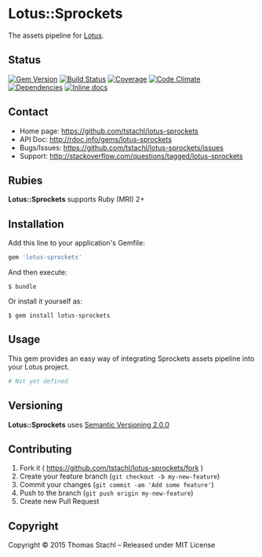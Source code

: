 # Lotus::Sprockets

The assets pipeline for [Lotus](http://lotusrb.org).



## Status

[![Gem Version](https://badge.fury.io/rb/lotus-sprockets.svg)](http://badge.fury.io/rb/lotus-sprockets)
[![Build Status](https://secure.travis-ci.org/tstachl/lotus-sprockets.svg?branch=master)](http://travis-ci.org/tstachl/lotus-sprockets?branch=master)
[![Coverage](https://img.shields.io/coveralls/tstachl/lotus-sprockets/master.svg)](https://coveralls.io/r/tstachl/lotus-sprockets)
[![Code Climate](https://img.shields.io/codeclimate/github/tstachl/lotus-sprockets.svg)](https://codeclimate.com/github/tstachl/lotus-sprockets)
[![Dependencies](https://gemnasium.com/tstachl/lotus-sprockets.svg)](https://gemnasium.com/tstachl/lotus-sprockets)
[![Inline docs](http://inch-ci.org/github/tstachl/lotus-sprockets.png)](http://inch-ci.org/github/tstachl/lotus-sprockets)

## Contact

* Home page: https://github.com/tstachl/lotus-sprockets
* API Doc: http://rdoc.info/gems/lotus-sprockets
* Bugs/Issues: https://github.com/tstachl/lotus-sprockets/issues
* Support: http://stackoverflow.com/questions/tagged/lotus-sprockets

## Rubies

__Lotus::Sprockets__ supports Ruby (MRI) 2+

## Installation

Add this line to your application's Gemfile:

```ruby
gem 'lotus-sprockets'
```

And then execute:

    $ bundle

Or install it yourself as:

    $ gem install lotus-sprockets

## Usage

This gem provides an easy way of integrating Sprockets assets pipeline into your
Lotus project.

```ruby
# Not yet defined
```

## Versioning

__Lotus::Sprockets__ uses [Semantic Versioning 2.0.0](http://semver.org)

## Contributing

1. Fork it ( https://github.com/tstachl/lotus-sprockets/fork )
2. Create your feature branch (`git checkout -b my-new-feature`)
3. Commit your changes (`git commit -am 'Add some feature'`)
4. Push to the branch (`git push origin my-new-feature`)
5. Create new Pull Request

## Copyright

Copyright © 2015 Thomas Stachl – Released under MIT License
